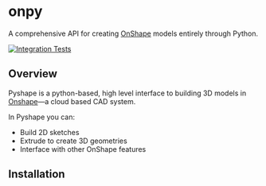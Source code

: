 # onpy

A comprehensive API for creating [OnShape](https://onshape.com) models entirely
through Python.

[![Integration Tests](https://github.com/kyle-tennison/onpy/actions/workflows/validate.yml/badge.svg)](https://github.com/kyle-tennison/onpy/actions/workflows/validate.yml)

## Overview

Pyshape is a python-based, high level interface to building 3D models in [Onshape](https://onshape.com)—a cloud based CAD system.

In Pyshape you can:
- Build 2D sketches
- Extrude to create 3D geometries
- Interface with other OnShape features

## Installation

